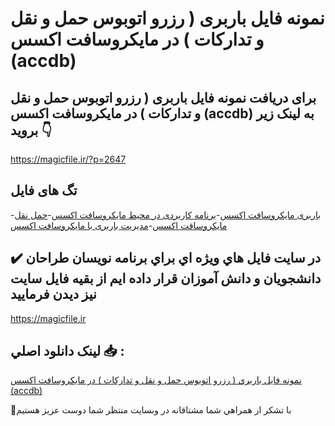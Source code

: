 # نمونه فایل باربری ( رزرو اتوبوس حمل و نقل و تدارکات ) در مایکروسافت اکسس (accdb)

## برای دریافت نمونه فایل باربری ( رزرو اتوبوس حمل و نقل و تدارکات ) در مایکروسافت اکسس (accdb) به لینک زیر بروید 👇

https://magicfile.ir/?p=2647

## تگ های فایل

-[باربری مایکروسافت اکسس](https://magicfile.ir/product/%d8%a8%d8%a7%d8%b1%d8%a8%d8%b1%db%8c-%d8%b1%d8%b2%d8%b1%d9%88-%d8%a7%d8%aa%d9%88%d8%a8%d9%88%d8%b3-%d8%ad%d9%85%d9%84-%d9%88-%d9%86%d9%82%d9%84-%d9%88-%d8%aa%d8%af%d8%a7%d8%b1%da%a9%d8%a7%d8%aa-%d8%a7%da%a9%d8%b3%d8%b3/)-[برنامه کاربردی در محیط مایکروسافت اکسس](https://magicfile.ir/product/%d8%a8%d8%a7%d8%b1%d8%a8%d8%b1%db%8c-%d8%b1%d8%b2%d8%b1%d9%88-%d8%a7%d8%aa%d9%88%d8%a8%d9%88%d8%b3-%d8%ad%d9%85%d9%84-%d9%88-%d9%86%d9%82%d9%84-%d9%88-%d8%aa%d8%af%d8%a7%d8%b1%da%a9%d8%a7%d8%aa-%d8%a7%da%a9%d8%b3%d8%b3/)-[حمل نقل مایکروسافت اکسس](https://magicfile.ir/product/%d8%a8%d8%a7%d8%b1%d8%a8%d8%b1%db%8c-%d8%b1%d8%b2%d8%b1%d9%88-%d8%a7%d8%aa%d9%88%d8%a8%d9%88%d8%b3-%d8%ad%d9%85%d9%84-%d9%88-%d9%86%d9%82%d9%84-%d9%88-%d8%aa%d8%af%d8%a7%d8%b1%da%a9%d8%a7%d8%aa-%d8%a7%da%a9%d8%b3%d8%b3/)-[مدیریت باربری با مایکروسافت اکسس](https://magicfile.ir/product/%d8%a8%d8%a7%d8%b1%d8%a8%d8%b1%db%8c-%d8%b1%d8%b2%d8%b1%d9%88-%d8%a7%d8%aa%d9%88%d8%a8%d9%88%d8%b3-%d8%ad%d9%85%d9%84-%d9%88-%d9%86%d9%82%d9%84-%d9%88-%d8%aa%d8%af%d8%a7%d8%b1%da%a9%d8%a7%d8%aa-%d8%a7%da%a9%d8%b3%d8%b3/)

## ✔️ در سايت فايل هاي ويژه اي براي برنامه نويسان طراحان دانشجويان و دانش آموزان قرار داده ايم از بقيه فايل سايت نيز ديدن فرماييد

https://magicfile.ir


## لينک دانلود اصلي 📥 :

[نمونه فایل باربری ( رزرو اتوبوس حمل و نقل و تدارکات ) در مایکروسافت اکسس (accdb)](https://magicfile.ir/product/%d8%a8%d8%a7%d8%b1%d8%a8%d8%b1%db%8c-%d8%b1%d8%b2%d8%b1%d9%88-%d8%a7%d8%aa%d9%88%d8%a8%d9%88%d8%b3-%d8%ad%d9%85%d9%84-%d9%88-%d9%86%d9%82%d9%84-%d9%88-%d8%aa%d8%af%d8%a7%d8%b1%da%a9%d8%a7%d8%aa-%d8%a7%da%a9%d8%b3%d8%b3/) 


🙏با تشکر از همراهي شما مشتاقانه در وبسایت منتظر شما دوست عزیز هستیم

